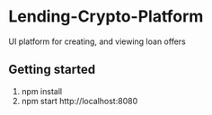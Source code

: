 # Lending-Crypto-Platform
UI platform for creating, and viewing loan offers

Getting started
--------------------------------------------------------------------------------------------------------------------------------------

1) npm install
2) npm start http://localhost:8080
